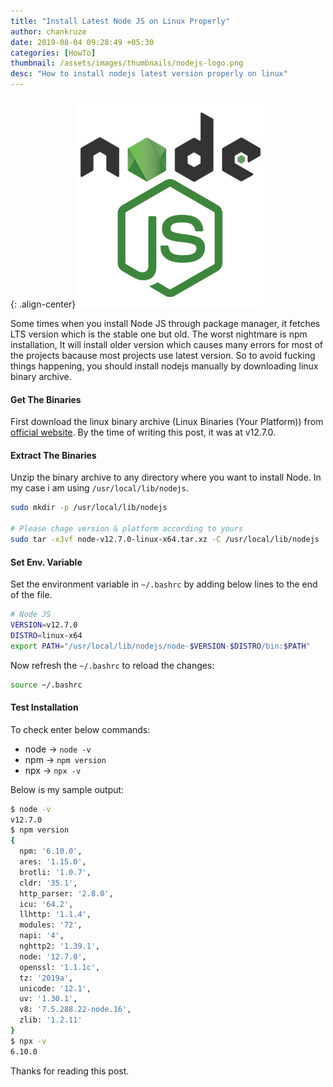 ```yaml
---
title: "Install Latest Node JS on Linux Properly"
author: chankruze
date: 2019-08-04 09:28:49 +05:30
categories: [HowTo]
thumbnail: /assets/images/thumbnails/nodejs-logo.png
desc: "How to install nodejs latest version properly on linux"
---
```

{: .align-center}
![featured-image](/assets/images/thumbnails/nodejs-logo.png)

Some times when you install Node JS through package manager, it fetches LTS version which is the stable one but old. The worst nightmare is npm installation, It will install older version which causes many errors for most of the projects bacause most projects use latest version. So to avoid fucking things happening, you should install nodejs manually by downloading linux binary archive.

#### Get The Binaries

First download the linux binary archive (Linux Binaries (Your Platform)) from [official website](https://nodejs.org/en/download/). By the time of writing this post, it was at v12.7.0.

#### Extract The Binaries

Unzip the binary archive to any directory where you want to install Node. In my case  i am using `/usr/local/lib/nodejs`.

```bash
sudo mkdir -p /usr/local/lib/nodejs

# Please chage version & platform according to yours
sudo tar -xJvf node-v12.7.0-linux-x64.tar.xz -C /usr/local/lib/nodejs
```
#### Set Env. Variable
Set the environment variable in `~/.bashrc` by adding below lines to the end of the file.

```bash
# Node JS
VERSION=v12.7.0
DISTRO=linux-x64
export PATH="/usr/local/lib/nodejs/node-$VERSION-$DISTRO/bin:$PATH"
```
Now refresh the `~/.bashrc` to reload the changes:

```bash
source ~/.bashrc
```

#### Test Installation

To check enter below commands:
- node -> `node -v`
- npm -> `npm version`
- npx -> `npx -v`

Below is my sample output:

```bash
$ node -v
v12.7.0
$ npm version
{
  npm: '6.10.0',
  ares: '1.15.0',
  brotli: '1.0.7',
  cldr: '35.1',
  http_parser: '2.8.0',
  icu: '64.2',
  llhttp: '1.1.4',
  modules: '72',
  napi: '4',
  nghttp2: '1.39.1',
  node: '12.7.0',
  openssl: '1.1.1c',
  tz: '2019a',
  unicode: '12.1',
  uv: '1.30.1',
  v8: '7.5.288.22-node.16',
  zlib: '1.2.11'
}
$ npx -v
6.10.0
```

Thanks for reading this post.
